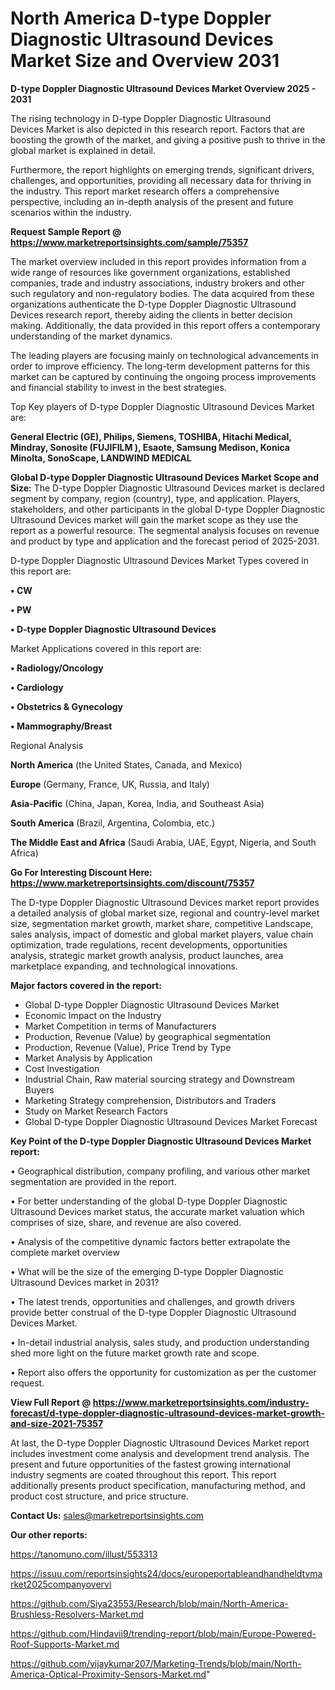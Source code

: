 # North America D-type Doppler Diagnostic Ultrasound Devices Market Size and Overview 2031

<Strong> D-type Doppler Diagnostic Ultrasound Devices Market Overview 2025 - 2031</strong>

The rising technology in D-type Doppler Diagnostic Ultrasound Devices Market is also depicted in this research report. Factors that are boosting the growth of the market, and giving a positive push to thrive in the global market is explained in detail.

Furthermore, the report highlights on emerging trends, significant drivers, challenges, and opportunities, providing all necessary data for thriving in the industry. This report market research offers a comprehensive perspective, including an in-depth analysis of the present and future scenarios within the industry.

<strong>Request Sample Report @ <a href=https://www.marketreportsinsights.com/sample/75357>https://www.marketreportsinsights.com/sample/75357</a></strong>

The market overview included in this report provides information from a wide range of resources like government organizations, established companies, trade and industry associations, industry brokers and other such regulatory and non-regulatory bodies. The data acquired from these organizations authenticate the D-type Doppler Diagnostic Ultrasound Devices research report, thereby aiding the clients in better decision making. Additionally, the data provided in this report offers a contemporary understanding of the market dynamics.

The leading players are focusing mainly on technological advancements in order to improve efficiency. The long-term development patterns for this market can be captured by continuing the ongoing process improvements and financial stability to invest in the best strategies.

Top Key players of D-type Doppler Diagnostic Ultrasound Devices Market are:

<strong>General Electric (GE), Philips, Siemens, TOSHIBA, Hitachi Medical, Mindray, Sonosite (FUJIFILM ), Esaote, Samsung Medison, Konica Minolta, SonoScape, LANDWIND MEDICAL</strong>

<strong><b>Global D-type Doppler Diagnostic Ultrasound Devices Market Scope and Size:</b></strong>
The D-type Doppler Diagnostic Ultrasound Devices market is declared segment by company, region (country), type, and application. Players, stakeholders, and other participants in the global D-type Doppler Diagnostic Ultrasound Devices market will gain the market scope as they use the report as a powerful resource. The segmental analysis focuses on revenue and product by type and application and the forecast period of 2025-2031.

D-type Doppler Diagnostic Ultrasound Devices Market Types covered in this report are:

<strong>• CW

• PW

• D-type Doppler Diagnostic Ultrasound Devices</strong>

Market Applications covered in this report are:

<strong>• Radiology/Oncology

• Cardiology

• Obstetrics & Gynecology

• Mammography/Breast</strong> 

Regional Analysis

<strong>North America</strong> (the United States, Canada, and Mexico)

<strong>Europe</strong> (Germany, France, UK, Russia, and Italy)

<strong>Asia-Pacific</strong> (China, Japan, Korea, India, and Southeast Asia)

<strong>South America</strong> (Brazil, Argentina, Colombia, etc.)

<strong>The Middle East and Africa</strong> (Saudi Arabia, UAE, Egypt, Nigeria, and South Africa)

<strong>Go For Interesting Discount Here: <a href=https://www.marketreportsinsights.com/discount/75357>https://www.marketreportsinsights.com/discount/75357</a></strong>

The D-type Doppler Diagnostic Ultrasound Devices market report provides a detailed analysis of global market size, regional and country-level market size, segmentation market growth, market share, competitive Landscape, sales analysis, impact of domestic and global market players, value chain optimization, trade regulations, recent developments, opportunities analysis, strategic market growth analysis, product launches, area marketplace expanding, and technological innovations.

<strong><b>Major factors covered in the report:</b></strong>
<ul>
  <li>Global D-type Doppler Diagnostic Ultrasound Devices Market </li>
  <li>Economic Impact on the Industry</li>
  <li>Market Competition in terms of Manufacturers</li>
  <li>Production, Revenue (Value) by geographical segmentation</li>
  <li>Production, Revenue (Value), Price Trend by Type</li>
  <li>Market Analysis by Application</li>
  <li>Cost Investigation</li>
  <li>Industrial Chain, Raw material sourcing strategy and Downstream Buyers</li>
  <li>Marketing Strategy comprehension, Distributors and Traders</li>
  <li>Study on Market Research Factors</li>
  <li>Global D-type Doppler Diagnostic Ultrasound Devices Market Forecast</li>
</ul>

<strong><b>Key Point of the D-type Doppler Diagnostic Ultrasound Devices Market report:</b></strong>

• Geographical distribution, company profiling, and various other market segmentation are provided in the report.

• For better understanding of the global D-type Doppler Diagnostic Ultrasound Devices market status, the accurate market valuation which comprises of size, share, and revenue are also covered.

• Analysis of the competitive dynamic factors better extrapolate the complete market overview

• What will be the size of the emerging D-type Doppler Diagnostic Ultrasound Devices market in 2031?

• The latest trends, opportunities and challenges, and growth drivers provide better construal of the D-type Doppler Diagnostic Ultrasound Devices Market.

• In-detail industrial analysis, sales study, and production understanding shed more light on the future market growth rate and scope.

• Report also offers the opportunity for customization as per the customer request.

<strong><b>View Full Report @ <a href=https://www.marketreportsinsights.com/industry-forecast/d-type-doppler-diagnostic-ultrasound-devices-market-growth-and-size-2021-75357>https://www.marketreportsinsights.com/industry-forecast/d-type-doppler-diagnostic-ultrasound-devices-market-growth-and-size-2021-75357</a></b></strong>


At last, the D-type Doppler Diagnostic Ultrasound Devices Market report includes investment come analysis and development trend analysis. The present and future opportunities of the fastest growing international industry segments are coated throughout this report. This report additionally presents product specification, manufacturing method, and product cost structure, and price structure.

<strong>Contact Us:</strong>
sales@marketreportsinsights.com

<strong>Our other reports:</strong>

<a href=https://tanomuno.com/illust/553313>https://tanomuno.com/illust/553313</a>

<a href=https://issuu.com/reportsinsights24/docs/europeportableandhandheldtvmarket2025companyovervi>https://issuu.com/reportsinsights24/docs/europeportableandhandheldtvmarket2025companyovervi</a>

<a href=https://github.com/Siya23553/Research/blob/main/North-America-Brushless-Resolvers-Market.md>https://github.com/Siya23553/Research/blob/main/North-America-Brushless-Resolvers-Market.md</a>

<a href=https://github.com/Hindavii9/trending-report/blob/main/Europe-Powered-Roof-Supports-Market.md>https://github.com/Hindavii9/trending-report/blob/main/Europe-Powered-Roof-Supports-Market.md</a>

<a href=https://github.com/vijaykumar207/Marketing-Trends/blob/main/North-America-Optical-Proximity-Sensors-Market.md>https://github.com/vijaykumar207/Marketing-Trends/blob/main/North-America-Optical-Proximity-Sensors-Market.md</a>"
